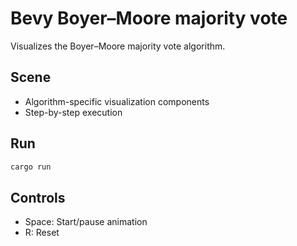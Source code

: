 # Bevy Boyer–Moore majority vote

Visualizes the Boyer–Moore majority vote algorithm.

## Scene
- Algorithm-specific visualization components
- Step-by-step execution

## Run
```bash
cargo run
```

## Controls
- Space: Start/pause animation
- R: Reset
